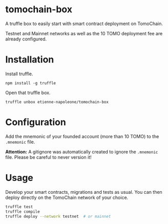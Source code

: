 # tomochain-box

A truffle box to easily start with smart contract deployment on TomoChain.

Testnet and Mainnet networks as well as the 10 TOMO deployment fee are already configured.

# Installation

Install truffle.

```
npm install -g truffle
```

Open that truffle box.

```
truffle unbox etienne-napoleone/tomochain-box
```

# Configuration

Add the mnemonic of your founded account (more than 10 TOMO) to the `.mnemonic` file.

**Attention:** A gitignore was automatically created to ignore the `.mnemonic` file.
Please be careful to never version it!

# Usage

Develop your smart contracts, migrations and tests as usual.
You can then deploy directly on the TomoChain network of your choice.

```bash
truffle test
truffle compile
truffle deploy --network testnet  # or mainnet
```
